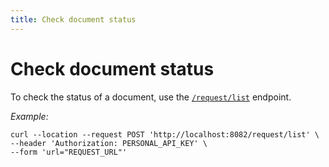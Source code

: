 ```yaml
---
title: Check document status
---
```


# Check document status

To check the status of a document, use the [`/request/list`](../references/api#post-/request/list) endpoint.

_Example:_

```shell
curl --location --request POST 'http://localhost:8082/request/list' \
--header 'Authorization: PERSONAL_API_KEY' \
--form 'url="REQUEST_URL"'
```
